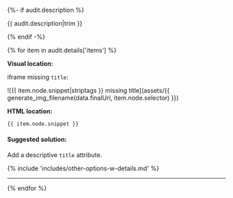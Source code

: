 {%- if audit.description %}

{{ audit.description|trim }}

{% endif -%}

{% for item in audit.details['items'] %}

__Visual location:__

iframe missing `title`:

![{{ item.node.snippet|striptags }} missing title](assets/{{ generate_img_filename(data.finalUrl, item.node.selector) }})

__HTML location:__

```html
{{ item.node.snippet }}
```

#### Suggested solution:

Add a descriptive `title` attribute.

{% include 'includes/other-options-w-details.md' %}

---

{% endfor %}
